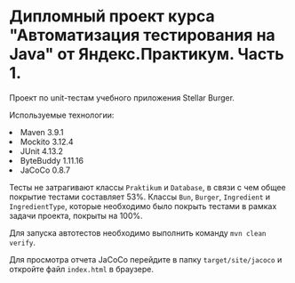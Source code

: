 # Дипломный проект курса "Автоматизация тестирования на Java" от Яндекс.Практикум. Часть 1.
Проект по unit-тестам учебного приложения Stellar Burger.

Используемые технологии:
<li> Maven 3.9.1
<li> Mockito 3.12.4
<li> JUnit 4.13.2
<li> ByteBuddy 1.11.16
<li> JaCoCo 0.8.7

Тесты не затрагивают классы ```Praktikum``` и ```Database```, в связи с чем общее покрытие тестами составляет 53%.
Классы ```Bun```, ```Burger```, ```Ingredient``` и ```IngredientType```, которые необходимо было покрыть тестами в рамках задачи проекта, покрыты на 100%.

Для запуска автотестов необходимо выполнить команду ```mvn clean verify```.

Для просмотра отчета JaCoCo перейдите в папку ```target/site/jacoco``` и откройте файл ```index.html``` в браузере.

